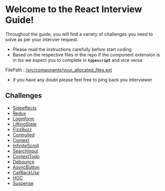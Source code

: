 # Welcome to the React Interview Guide!

Throughout the guide, you will find a variety of challenges you need to
solve as per your intervier request.

- Please read the instructions carefully before start coding
- Based on the respective files in the repo if the component extension is in tsx we expect you to complete in **`typescript`** and vice versa

FilePath : [/src/components/your_allocated_files.ext](/src/components/)

- if you have any doubt please feel free to ping back you interviewer

## Challenges

- [Sideeffects](/state)
- [Redux](/reduxbase)
- [Loginform](/loginform)
- [LiftingState](/liftstate)
- [FizzBuzz](/fizzbuzz)
- [Controlled](/controlled)
- [Context](/contextui)
- [InfiniteScroll](/inifinitescroll)
- [SearchInput](/searchinput)
- [ContextTodo](/contexttodo)
- [Debounce](/debounce)
- [AsyncButton](/asyncbtn)
- [CallBackUse](/callbackuse)
- [HOC](/hoc)
- [Suspense](/suspenseA)
